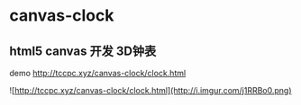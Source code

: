 # canvas-clock

## html5 canvas 开发 3D钟表

demo http://tccpc.xyz/canvas-clock/clock.html

![http://tccpc.xyz/canvas-clock/clock.html](http://i.imgur.com/j1RRBo0.png)